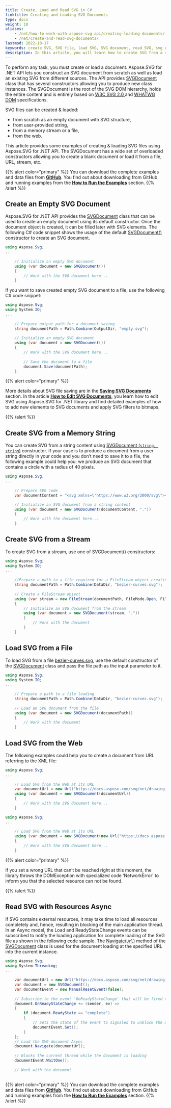 ```yaml
---
title: Create, Load and Read SVG in C#
linktitle: Creating and Loading SVG Documents
type: docs
weight: 10
aliases: 
    - /net/how-to-work-with-aspose-svg-api/creating-loading-documents/
    - /net/create-and-read-svg-documents/
lastmod: 2022-10-17
keywords: create SVG, SVG file, load SVG, SVG document, read SVG, svg example, c# code snippet
description: In this article, you will learn how to create SVG from a memory string, stream, or file; how to load SVG from the Web and read SVG using Resources Async. The article provides some examples of creating & loading SVG files using Aspose.SVG for .NET API. 
---
```



To perform any task, you must create or load a document. Aspose.SVG for .NET API lets you construct an SVG document from scratch as well as load an existing SVG from different sources. The API provides [SVGDocument](https://reference.aspose.com/svg/net/aspose.svg/svgdocument/) class that has several constructors allowing you to produce new class instances. The SVGDocument is the root of the SVG DOM hierarchy, holds the entire content and is entirely based on  [W3C SVG 2.0 ](https://www.w3.org/TR/SVG2/)  and [WHATWG DOM](https://dom.spec.whatwg.org/) specifications.

SVG files can be created & loaded:

 - from scratch as an empty document with SVG structure,
 - from user-provided string,
 - from a memory stream or a file,
 - from the web.

This article provides some examples of creating & loading SVG files using Aspose.SVG for .NET API. The SVGDocument has a wide set of overloaded constructors allowing you to create a blank document or load it from a file, URL, stream, etc.

{{% alert color="primary" %}} 
You can download the complete examples and data files from [**GitHub**](https://github.com/aspose-svg/Aspose.SVG-Documentation). You find out about downloading from GitHub and running examples from the [**How to Run the Examples**](https://docs.aspose.com/svg/net/how-to-run-the-tests/) section.
{{% /alert %}} 

## **Create an Empty SVG Document**

Aspose.SVG for .NET API provides the [SVGDocument](https://reference.aspose.com/svg/net/aspose.svg/svgdocument/) class that can be used to create an empty document using its default constructor. Once the document object is created, it can be filled later with SVG elements. The following C# code snippet shows the usage of the default [SVGDocument()](https://reference.aspose.com/svg/net/aspose.svg/svgdocument/svgdocument/) constructor to create an SVG document.

```c#
using Aspose.Svg;
...
    
    // Initialize an empty SVG document
    using (var document = new SVGDocument())
    {
        // Work with the SVG document here...
    }
```

If you want to save created empty SVG document to a file, use the following C# code snippet: 

```c#
using Aspose.Svg;
using System.IO;
...
    
    // Prepare output path for a document saving
    string documentPath = Path.Combine(OutputDir, "empty.svg");
    
	// Initialize an empty SVG document
	using (var document = new SVGDocument())
	{
	    // Work with the SVG document here...
	   
	    // Save the document to a file
	    document.Save(documentPath);
	}
```

{{% alert color="primary" %}} 

More details about SVG file saving are in the [**Saving SVG Documents**](https://docs.aspose.com/svg/net/how-to-work-with-aspose-svg-api/saving-svg-documents/) section. In the article **[How to Edit SVG Documents](/svg/net/how-to-work-with-aspose-svg-api/how-to-edit-svg-documents/)**, you learn how to edit SVG using Aspose.SVG for .NET library and find detailed examples of how to add new elements to SVG documents and apply SVG filters to bitmaps.

{{% /alert %}} 

## **Create SVG from a Memory String**

You can create SVG from a string content using [SVGDocument (`string, string`)](https://reference.aspose.com/svg/net/aspose.svg/svgdocument/svgdocument/) constructor. If your case is to produce a document from a user string directly in your code and you don’t need to save it to a file, the following example could help you: we produce an SVG document that contains a circle with a radius of 40 pixels.

```c#
using Aspose.Svg;
...
    
    // Prepare SVG code
    var documentContent = "<svg xmlns=\"https://www.w3.org/2000/svg\"><circle cx=\"50\" cy=\"50\" r=\"40\" /></svg>";	

	// Initialize an SVG document from a string content
	using (var document = new SVGDocument(documentContent, "."))
	{
	    // Work with the document here...
	}
```

## **Create SVG from a Stream**

To create SVG from a stream, use one of SVGDocument() constructors:

```c#
using Aspose.Svg;
using System.IO;
...
    
    //Prepare a path to a file required for a FileStream object creating
    string documentPath = Path.Combine(DataDir, "bezier-curves.svg");
    
	// Create a FileStream object
	using (var stream = new FileStream(documentPath, FileMode.Open, FileAccess.Read))
	{
	    // Initialize an SVG document from the stream
		using (var document = new SVGDocument(stream, "."))
	    {
	        // Work with the document
	    }
	}
```

## **Load SVG from a File**

To load SVG from a file [bezier-curves.svg](https://docs.aspose.com/svg/net/how-to-work-with-aspose-svg-api/creating-loading-documents/bezier-curves.svg), use the default constructor of the [SVGDocument](https://reference.aspose.com/svg/net/aspose.svg/svgdocument/) class and pass the file path as the input parameter to it.

```c#
using Aspose.Svg;
using System.IO;
...
    
    // Prepare a path to a file loading
    string documentPath = Path.Combine(DataDir, "bezier-curves.svg"); 
	
	// Load an SVG document from the file
	using (var document = new SVGDocument(documentPath))
	{
	    // Work with the document 
	}
```

## **Load SVG from the Web**

The following examples could help you to create a document from URL referring to the XML file:

```c#
using Aspose.Svg;
...
    
    // Load SVG from the Web at its URL
    var documentUrl = new Url("https://docs.aspose.com/svg/net/drawing-basics/svg-path-data/owl.svg");
    using (var document = new SVGDocument(documentUrl))
    {
        // Work with the SVG document here...
    }
```

```c#
using Aspose.Svg;
...
    
    // Load SVG from the Web at its URL
    using (var document = new SVGDocument(new Url("https://docs.aspose.com/svg/net/drawing-basics/svg-shapes/basic-shapes.svg")))
    {
        // Work with the SVG document here...
    }
```

{{% alert color="primary" %}} 

If you set a wrong URL that can’t be reached right at this moment, the library throws the DOMException with specialized code ‘NetworkError’ to inform you that the selected resource can not be found.

{{% /alert %}} 

## **Read SVG with Resources Async**

If SVG contains external resources, it may take time to load all resources completely and, hence, resulting in blocking of the main application thread. In an Async model, the Load and ReadyStateChange events can be subscribed to notify the loading application for complete loading of the SVG file as shown in the following code sample. The [Navigate(`Url`)](https://reference.aspose.com/svg/net/aspose.svg.dom/document/navigate/) method of the [SVGDocument](https://reference.aspose.com/svg/net/aspose.svg/svgdocument/) class is used for the document loading at the specified URL into the current instance.

```c#
using Aspose.Svg;
using System.Threading;
...
    
    var documentUrl = new Url("https://docs.aspose.com/svg/net/drawing-basics/svg-path-data/owl.svg");
	var document = new SVGDocument();
	var documentEvent = new ManualResetEvent(false);
	
	// Subscribe to the event 'OnReadyStateChange' that will be fired once the document is completely loaded    
	document.OnReadyStateChange += (sender, ev) =>
	{
	    if (document.ReadyState == "complete")
	    {
	        // Sets the state of the event to signaled to unblock the main thread
	        documentEvent.Set();
	    }
	};
	// Load the SVG document Async
	document.Navigate(documentUrl);
	
	// Blocks the current thread while the document is loading
	documentEvent.WaitOne();
	
	// Work with the document
	

```

{{% alert color="primary" %}} 
You can download the complete examples and data files from [**GitHub**](https://github.com/aspose-svg/Aspose.SVG-Documentation). You find out about downloading from GitHub and running examples from the [**How to Run the Examples**](https://docs.aspose.com/svg/net/how-to-run-the-tests/) section.
{{% /alert %}} 
